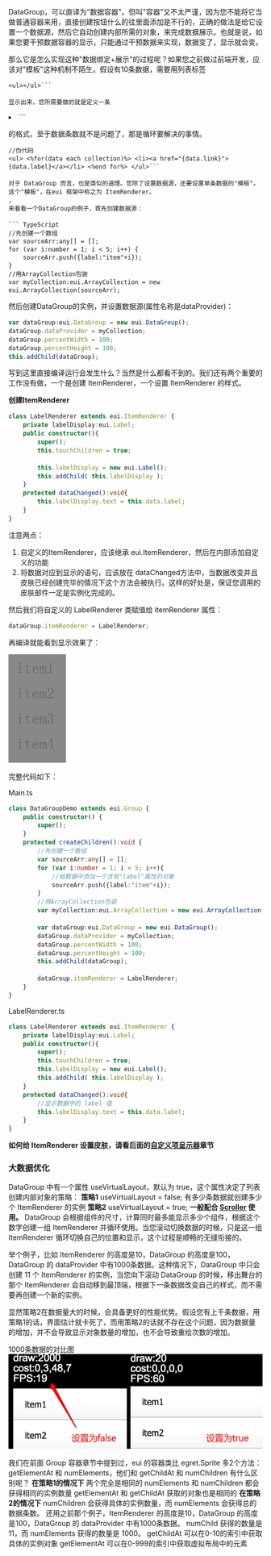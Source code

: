 DataGroup，可以直译为"数据容器"。但叫"容器"又不太严谨，因为您不能将它当做普通容器来用，直接创建按钮什么的往里面添加是不行的，正确的做法是给它设置一个数据源，然后它自动创建内部所需的对象，来完成数据展示。也就是说，如果您要干预数据容器的显示，只能通过干预数据来实现，数据变了，显示就会变。

那么它是怎么实现这种"数据绑定+展示"的过程呢？如果您之前做过前端开发，应该对"模板"这种机制不陌生。假设有10条数据，需要用列表标签

```
<ul></ul>```

显示出来，您所需要做的就是定义一条

```
<li>```

的格式，至于数据条数就不是问题了，那是循环要解决的事情。

```
//伪代码
<ul> <%for(data each collection)%> <li><a href="{data.link}">{data.label}</a></li> <%end for%> </ul>```

对于 DataGroup 而言，也是类似的道理。您除了设置数据源，还要设置单条数据的"模板"。这个"模板"，在eui 框架中称之为 ItemRenderer。
,
来看看一个DataGroup的例子，首先创建数据源：

``` TypeScript
//先创建一个数组
var sourceArr:any[] = [];
for (var i:number = 1; i < 5; i++) {
    sourceArr.push({label:"item"+i});
}
//用ArrayCollection包装
var myCollection:eui.ArrayCollection = new eui.ArrayCollection(sourceArr);
```

然后创建DataGroup的实例，并设置数据源(属性名称是dataProvider)：

``` TypeScript
var dataGroup:eui.DataGroup = new eui.DataGroup();
dataGroup.dataProvider = myCollection;
dataGroup.percentWidth = 100;
dataGroup.percentHeight = 100;
this.addChild(dataGroup);
```

写到这里直接编译运行会发生什么？当然是什么都看不到的。我们还有两个重要的工作没有做，一个是创建 ItemRenderer，一个设置 ItemRenderer 的样式。

**创建ItemRenderer**

``` TypeScript
class LabelRenderer extends eui.ItemRenderer {
	private labelDisplay:eui.Label;
    public constructor(){
        super();
        this.touchChildren = true;

        this.labelDisplay = new eui.Label();
        this.addChild( this.labelDisplay );
    }
    protected dataChanged():void{
        this.labelDisplay.text = this.data.label;
    }
}
```

注意两点：

1. 自定义的ItemRenderer，应该继承 eui.ItemRenderer，然后在内部添加自定义的功能
2. 将数据对应到显示的语句，应该放在 dataChanged方法中，当数据改变并且皮肤已经创建完毕的情况下这个方法会被执行。这样的好处是，保证您调用的皮肤部件一定是实例化完成的。

然后我们将自定义的 LabelRenderer 类赋值给 itemRenderer 属性：

``` TypeScript
dataGroup.itemRenderer = LabelRenderer;
```
再编译就能看到显示效果了：

![](5604ef2d2f09d.png)

完整代码如下：

Main.ts

``` TypeScript
class DataGroupDemo extends eui.Group {
    public constructor() {
        super();
    }
    protected createChildren():void {
        //先创建一个数组
        var sourceArr:any[] = [];
        for (var i:number = 1; i < 5; i++){
        	//给数据中添加一个含有"label"属性的对象
            sourceArr.push({label:"item"+i});
        }
        //用ArrayCollection包装
        var myCollection:eui.ArrayCollection = new eui.ArrayCollection(sourceArr);

        var dataGroup:eui.DataGroup = new eui.DataGroup();
        dataGroup.dataProvider = myCollection;
        dataGroup.percentWidth = 100;
        dataGroup.percentHeight = 100;
        this.addChild(dataGroup);

        dataGroup.itemRenderer = LabelRenderer;
    }
}
```

LabelRenderer.ts

``` TypeScript
class LabelRenderer extends eui.ItemRenderer {
	private labelDisplay:eui.Label;
    public constructor(){
        super();
        this.touchChildren = true;
        this.labelDisplay = new eui.Label();
        this.addChild( this.labelDisplay );
    }
    protected dataChanged():void{
    	//显示数据中的 label 值
        this.labelDisplay.text = this.data.label;
    }
}
```
**如何给 ItemRenderer 设置皮肤，请看后面的[自定义项呈示器](../../../../extension/EUI/dataCollection/itemRenderer/)章节**

### 大数据优化
DataGroup 中有一个属性 useVirtualLayout，默认为 true，这个属性决定了列表创建内部对象的策略：
**策略1**
useVirtualLayout = false;
有多少条数据就创建多少个 ItemRenderer 的实例
**策略2**
useVirtualLayout = true;
**一般配合 [Scroller](../../../../extension/EUI/container/scroller/) 使用。**
DataGroup 会根据组件的尺寸，计算同时最多能显示多少个组件，根据这个数字创建一组 ItemRenderer 并循环使用。当您滚动切换数据的时候，只是这一组 ItemRenderer 循环切换自己的位置和显示，这个过程是顺畅的无缝衔接的。

举个例子，比如 ItemRenderer 的高度是10，DataGroup 的高度是100，DataGroup 的 dataProvider 中有1000条数据。这种情况下，DataGroup 中只会创建 11 个 ItemRenderer 的实例，当您向下滚动 DataGroup 的时候，移出舞台的那个 ItemRenderer 会自动移到最顶端，根据下一条数据改变自己的样式，而不需要再创建一个新的实例。

显然策略2在数据量大的时候，会具备更好的性能优势。假设您有上千条数据，用策略1的话，界面估计就卡死了，而用策略2的话就不存在这个问题，因为数据量的增加，并不会导致显示对象数量的增加，也不会导致重绘次数的增加。

1000条数据的对比图
![](5604efc3d76e3.jpg)

我们在前面 Group 容器章节中提到过，eui 的容器类比 egret.Sprite 多2个方法： getElementAt  和 numElements，他们和 getChildAt 和 numChildren 有什么区别呢？
**在策略1的情况下**
两个完全是相同的
numElements 和 numChildren 都会获得相同的实例数量
getElementAt 和 getChildAt 获取的对象也是相同的
**在策略2的情况下**
numChildren 会获得具体的实例数量，而 numElements 会获得总的数据条数。
还用之前那个例子，ItemRenderer 的高度是10，DataGroup 的高度是100，DataGroup 的 dataProvider 中有1000条数据。
numChild 获得的数量是11，而 numElements 获得的数量是 1000。
getChildAt 可以在0-10的索引中获取具体的实例对象
getElementAt 可以在0-999的索引中获取虚拟布局中的元素
